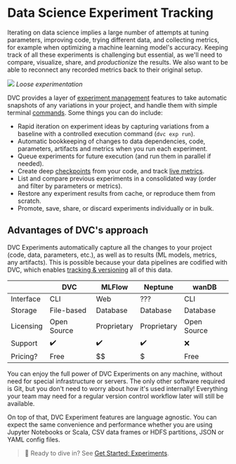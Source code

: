 # Data Science Experiment Tracking

Iterating on data science implies a large number of attempts at tuning
parameters, improving code, trying different data, and collecting metrics, for
example when optimizing a machine learning model's accuracy. Keeping track of
all these <abbr>experiments</abbr> is challenging but essential, as we'll need
to compare, visualize, share, and _productionize_ the results. We also want to
be able to reconnect any recorded metrics back to their original setup.

![](/img/lose-experimentation.png) _Loose experimentation_

DVC provides a layer of
[experiment management](/doc/user-guide/experiment-management) features to take
automatic snapshots of any variations in your project, and handle them with
simple terminal [commands](/doc/command-reference/exp). Some things you can do
include:

- Rapid iteration on experiment ideas by capturing variations from a baseline
  with a controlled execution command (`dvc exp run`).
- Automatic bookkeeping of changes to data dependencies, code,
  <abbr>parameters</abbr>, artifacts and <abbr>metrics</abbr> when you run each
  experiment.
- Queue experiments for future execution (and run them in parallel if needed).
- Create deep [checkpoints](/doc/user-guide/experiment-management/checkpoints)
  from your code, and track [live metrics](/doc/dvclive).
- List and compare previous experiments in a consolidated way (order and filter
  by parameters or metrics).
- Restore any experiment results from <abbr>cache</abbr>, or reproduce them from
  scratch.
- Promote, save, share, or discard experiments individually or in bulk.

## Advantages of DVC's approach

DVC Experiments automatically capture all the changes to your project (code,
data, parameters, etc.), as well as to results (ML models, metrics, any
artifacts). This is possible because your data pipelines are codified with DVC,
which enables
[tracking & versioning](/doc/use-cases/versioning-data-and-model-files) all of
this data.

|           | DVC         | MLFlow      | Neptune     | wanDB       |
| --------- | ----------- | ----------- | ----------- | ----------- |
| Interface | CLI         | Web         | ???         | CLI         |
| Storage   | File-based  | Database    | Database    | Database    |
| Licensing | Open Source | Proprietary | Proprietary | Open Source |
| Support   | ✔️          | ✔️          | ✔️          | ❌          |
| Pricing?  | Free        | $$          | $           | Free        |

You can enjoy the full power of DVC Experiments on any machine, without need for
special infrastructure or servers. The only other software required is Git, but
you don't need to worry about how it's used internally! Everything your team may
need for a regular version control workflow later will still be available.

On top of that, DVC Experiment features are language agnostic. You can expect
the same convenience and performance whether you are using Jupyter Notebooks or
Scala, CSV data frames or HDFS partitions, JSON or YAML config files.

> 📖 Ready to dive in? See [Get Started: Experiments](/doc/start/experiments).
